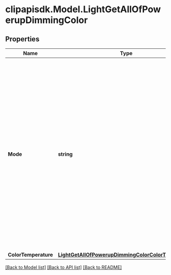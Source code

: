 # clipapisdk.Model.LightGetAllOfPowerupDimmingColor

## Properties

Name | Type | Description | Notes
------------ | ------------- | ------------- | -------------
**Mode** | **string** | State to activate after powerup. Availability of “color_temperature” and “color” modes depend on the capabilities of the lamp. Colortemperature will set the colortemperature to the specified value after power up. When setting color_temperature, the color_temperature property must be included Color will set the color tot he specified value after power up. When setting color mode, the color property must be included Previous will set color to the state it was in before powering off. | [optional] 
**ColorTemperature** | [**LightGetAllOfPowerupDimmingColorColorTemperature**](LightGetAllOfPowerupDimmingColorColorTemperature.md) |  | [optional] 

[[Back to Model list]](../README.md#documentation-for-models) [[Back to API list]](../README.md#documentation-for-api-endpoints) [[Back to README]](../README.md)

